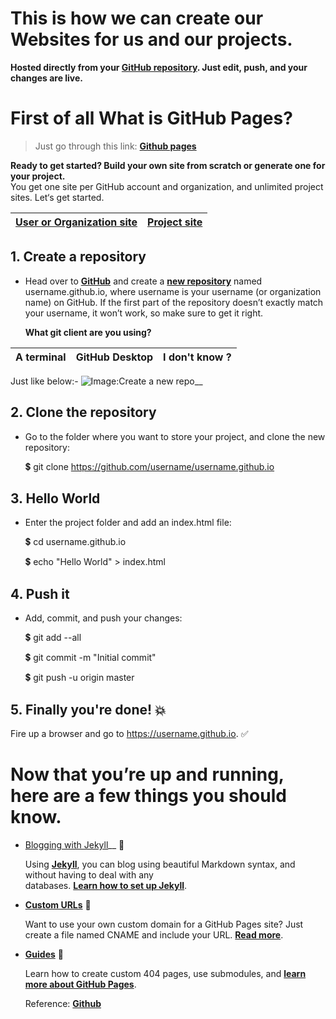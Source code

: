 # This is how we can create our Websites for us and our projects. 

__Hosted directly from your __[GitHub repository](https://github.com)__. Just edit, push, and your changes are live.__

# First of all What is GitHub Pages?

>Just go through this link: __[Github pages](https://pages.github.com)__

__Ready to get started? Build your own site from scratch or generate one for your project.__<br>
You get one site per GitHub account and organization,
and unlimited project sites. Let‘s get started.

 __[User or Organization site]()__ | __[Project site]()__ 
 --------------------------|-------------------
      
## 1. Create a repository 

* Head over to __[GitHub](https://github.com)__ and create a __[new repository](https://github.com/new)__ 
  named username.github.io, where username is your username (or organization name) on GitHub.
  If the first part of the repository doesn’t exactly match your username, it won’t work, so make sure to get it right.

  __What git client are you using?__
  
 A terminal | GitHub Desktop | I don't know ?
 -----------|----------------|---------------
       
Just like below:-
![Image:Create a new repo](https://guides.github.com/activities/hello-world/create-new-repo.png)__
       
       
      
## 2. Clone the repository

* Go to the folder where you want to store your project, and clone the new repository:

   :heavy_dollar_sign: git clone https://github.com/username/username.github.io

## 3. Hello World

* Enter the project folder and add an index.html file:

   :heavy_dollar_sign: cd username.github.io

   :heavy_dollar_sign: echo "Hello World" > index.html

## 4. Push it

* Add, commit, and push your changes:

   :heavy_dollar_sign: git add --all

   :heavy_dollar_sign: git commit -m "Initial commit"

   :heavy_dollar_sign: git push -u origin master


## 5. Finally you're done! :boom:

Fire up a browser and go to https://username.github.io.
                :white_check_mark:
      
      
# __Now that you’re up and running, here are a few things you should know.__


* [Blogging with Jekyll](https://jekyllrb.com/)__ :pencil:

  Using __[Jekyll](https://jekyllrb.com/)__, you can blog using beautiful Markdown syntax, and without having to deal with any         
  databases. __[Learn how to set up Jekyll](https://jekyllrb.com/doc/quick-start)__.


* __[Custom URLs](https://help.github.com/articles/using-a-custom-domain-with-github-pages/)__ :link:

  Want to use your own custom domain for a GitHub Pages site? Just create a file named CNAME and include your URL. 
  __[Read more](https://help.github.com/articles/using-a-custom-domain-with-github-pages/)__.


* __[Guides](https://help.github.com/categories/github-pages-basics/)__ :book:

   Learn how to create custom 404 pages, use submodules, and 
   __[learn more about GitHub Pages](https://help.github.com/categories/github-pages-basics/)__.


   Reference: __[Github](https://github.com)__     
